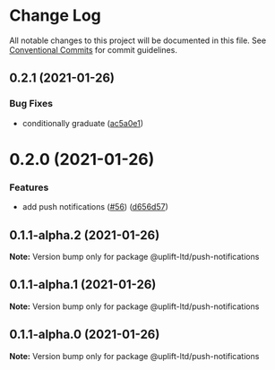 # Change Log

All notable changes to this project will be documented in this file.
See [Conventional Commits](https://conventionalcommits.org) for commit guidelines.

## 0.2.1 (2021-01-26)


### Bug Fixes

* conditionally graduate ([ac5a0e1](https://github.com/uplift-ltd/nexus/commit/ac5a0e1fc880399a0b498e7eac042f1572fee991))





# 0.2.0 (2021-01-26)


### Features

* add push notifications ([#56](https://github.com/uplift-ltd/nexus/issues/56)) ([d656d57](https://github.com/uplift-ltd/nexus/commit/d656d57fa545c77c9c28aab77e57ea43a2bacc60))





## 0.1.1-alpha.2 (2021-01-26)

**Note:** Version bump only for package @uplift-ltd/push-notifications





## 0.1.1-alpha.1 (2021-01-26)

**Note:** Version bump only for package @uplift-ltd/push-notifications





## 0.1.1-alpha.0 (2021-01-26)

**Note:** Version bump only for package @uplift-ltd/push-notifications
